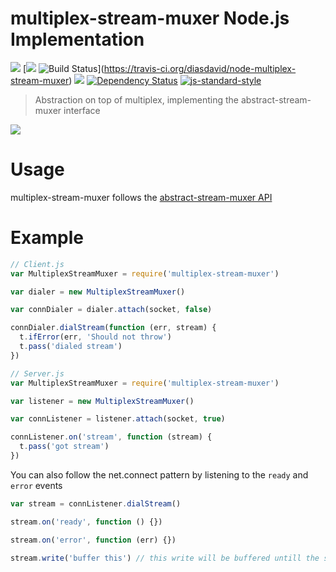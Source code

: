 multiplex-stream-muxer Node.js Implementation
=============================================

[![](https://img.shields.io/badge/made%20by-Protocol%20Labs-blue.svg?style=flat-square)](http://ipn.io) [[![](https://img.shields.io/badge/freenode-%23ipfs-blue.svg?style=flat-square)](http://webchat.freenode.net/?channels=%23ipfs) ![Build Status](https://travis-ci.org/diasdavid/node-multiplex-stream-muxer.svg?style=flat-square)](https://travis-ci.org/diasdavid/node-multiplex-stream-muxer) ![](https://img.shields.io/badge/coverage-%3F-yellow.svg?style=flat-square) [![Dependency Status](https://david-dm.org/diasdavid/node-multiplex-stream-muxer.svg?style=flat-square)](https://david-dm.org/diasdavid/node-multiplex-stream-muxer) [![js-standard-style](https://img.shields.io/badge/code%20style-standard-brightgreen.svg?style=flat-square)](https://github.com/feross/standard)

> Abstraction on top of multiplex, implementing the abstract-stream-muxer interface

[![](https://github.com/diasdavid/abstract-stream-muxer/blob/master/img/badge.png)](https://github.com/diasdavid/abstract-stream-muxer)

# Usage

multiplex-stream-muxer follows the [abstract-stream-muxer API](https://github.com/diasdavid/abstract-stream-muxer#api)

# Example

```JavaScript
// Client.js
var MultiplexStreamMuxer = require('multiplex-stream-muxer')

var dialer = new MultiplexStreamMuxer()

var connDialer = dialer.attach(socket, false)

connDialer.dialStream(function (err, stream) {
  t.ifError(err, 'Should not throw')
  t.pass('dialed stream')
})
```

```JavaScript
// Server.js
var MultiplexStreamMuxer = require('multiplex-stream-muxer')

var listener = new MultiplexStreamMuxer()

var connListener = listener.attach(socket, true)

connListener.on('stream', function (stream) {
  t.pass('got stream')
})
```

You can also follow the net.connect pattern by listening to the `ready` and `error` events

```JavaScript
var stream = connListener.dialStream()

stream.on('ready', function () {})

stream.on('error', function (err) {})

stream.write('buffer this') // this write will be buffered untill the socket is ready to transmit
```
